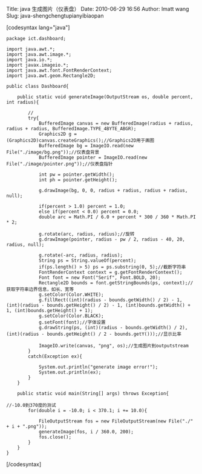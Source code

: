 Title: java 生成图片（仪表盘）
Date: 2010-06-29 16:56
Author: lmatt wang
Slug: java-shengchengtupianyibiaopan

[codesyntax lang="java"]

    package ict.dashboard;

    import java.awt.*;
    import java.awt.image.*;
    import java.io.*;
    import javax.imageio.*;
    import java.awt.font.FontRenderContext;
    import java.awt.geom.Rectangle2D;

    public class Dashboard{

        public static void generateImage(OutputStream os, double percent, int radius){

            //
            try{
                BufferedImage canvas = new BufferedImage(radius + radius, radius + radius, BufferedImage.TYPE_4BYTE_ABGR);
                Graphics2D g = (Graphics2D)canvas.createGraphics();//Graphics2D用于画图
                BufferedImage bg = ImageIO.read(new File("./image/bg.png"));//仪表盘背景
                BufferedImage pointer = ImageIO.read(new File("./image/pointer.png"));//仪表盘指针

                int pw = pointer.getWidth();
                int ph = pointer.getHeight();

                g.drawImage(bg, 0, 0, radius + radius, radius + radius, null);

                if(percent > 1.0) percent = 1.0;
                else if(percent < 0.0) percent = 0.0;
                double arc = Math.PI / 6.0 + percent * 300 / 360 * Math.PI * 2;

                g.rotate(arc, radius, radius);//旋转
                g.drawImage(pointer, radius - pw / 2, radius - 40, 20, radius, null);

                g.rotate(-arc, radius, radius);
                String ps = String.valueOf(percent);
                if(ps.length() > 5) ps = ps.substring(0, 5);//截断字符串
                FontRenderContext context = g.getFontRenderContext();
                Font font = new Font("Serif", Font.BOLD, 20);
                Rectangle2D bounds = font.getStringBounds(ps, context);//获取字符串边界信息，如长、宽等
                g.setColor(Color.WHITE);
                g.fillRect((int)(radius - bounds.getWidth() / 2) - 1, (int)(radius - bounds.getHeight() / 2) - 1, (int)bounds.getWidth() + 1, (int)bounds.getHeight() + 1);
                g.setColor(Color.BLACK);
                g.setFont(font);//字体设置
                g.drawString(ps, (int)(radius - bounds.getWidth() / 2), (int)(radius - bounds.getHeight() / 2 - bounds.getY()));//显示比率

                ImageIO.write(canvas, "png", os);//生成图片到outputstream
            }
            catch(Exception ex){

                System.out.println("generate image error!");
                System.out.println(ex);
            }
        }

        public static void main(String[] args) throws Exception{

    //-10.0到370度的测试
            for(double i = -10.0; i < 370.1; i += 10.0){

                FileOutputStream fos = new FileOutputStream(new File("./" + i + ".png"));
                generateImage(fos, i / 360.0, 200);
                fos.close();
            }
        }
    }

[/codesyntax]
